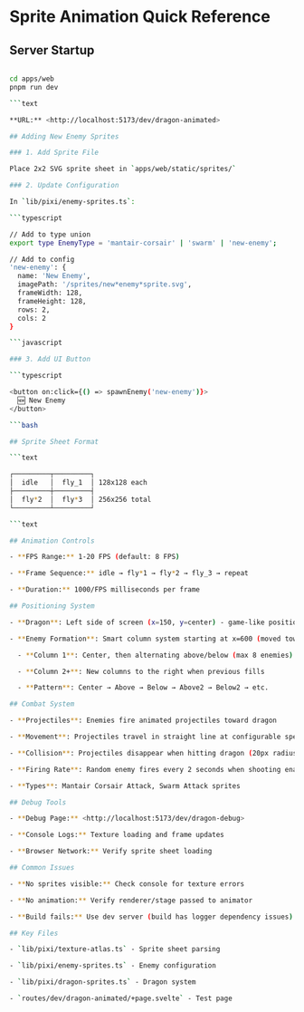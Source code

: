 # Sprite Animation Quick Reference

## Server Startup

```bash

cd apps/web
pnpm run dev

```text

**URL:** <http://localhost:5173/dev/dragon-animated>

## Adding New Enemy Sprites

### 1. Add Sprite File

Place 2x2 SVG sprite sheet in `apps/web/static/sprites/`

### 2. Update Configuration

In `lib/pixi/enemy-sprites.ts`:

```typescript

// Add to type union
export type EnemyType = 'mantair-corsair' | 'swarm' | 'new-enemy';

// Add to config
'new-enemy': {
  name: 'New Enemy',
  imagePath: '/sprites/new*enemy*sprite.svg',
  frameWidth: 128,
  frameHeight: 128,
  rows: 2,
  cols: 2
}

```javascript

### 3. Add UI Button

```typescript

<button on:click={() => spawnEnemy('new-enemy')}>
  🆕 New Enemy
</button>

```bash

## Sprite Sheet Format

```text

┌─────────┬─────────┐
│  idle   │  fly_1  │ 128x128 each
├─────────┼─────────┤
│  fly*2  │  fly*3  │ 256x256 total
└─────────┴─────────┘

```text

## Animation Controls

- **FPS Range:** 1-20 FPS (default: 8 FPS)

- **Frame Sequence:** idle → fly*1 → fly*2 → fly_3 → repeat

- **Duration:** 1000/FPS milliseconds per frame

## Positioning System

- **Dragon**: Left side of screen (x=150, y=center) - game-like positioning

- **Enemy Formation**: Smart column system starting at x=600 (moved toward center)

  - **Column 1**: Center, then alternating above/below (max 8 enemies)

  - **Column 2+**: New columns to the right when previous fills

  - **Pattern**: Center → Above → Below → Above2 → Below2 → etc.

## Combat System

- **Projectiles**: Enemies fire animated projectiles toward dragon

- **Movement**: Projectiles travel in straight line at configurable speed

- **Collision**: Projectiles disappear when hitting dragon (20px radius)

- **Firing Rate**: Random enemy fires every 2 seconds when shooting enabled

- **Types**: Mantair Corsair Attack, Swarm Attack sprites

## Debug Tools

- **Debug Page:** <http://localhost:5173/dev/dragon-debug>

- **Console Logs:** Texture loading and frame updates

- **Browser Network:** Verify sprite sheet loading

## Common Issues

- **No sprites visible:** Check console for texture errors

- **No animation:** Verify renderer/stage passed to animator

- **Build fails:** Use dev server (build has logger dependency issues)

## Key Files

- `lib/pixi/texture-atlas.ts` - Sprite sheet parsing

- `lib/pixi/enemy-sprites.ts` - Enemy configuration

- `lib/pixi/dragon-sprites.ts` - Dragon system

- `routes/dev/dragon-animated/+page.svelte` - Test page
